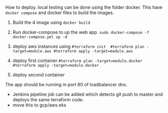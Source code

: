 How to deploy.
local testing can be done using the folder docker. This have `docker compose` and docker files to build the images. 

1) Build the 4 image using `docker build`
2) Run docker-compose to up the web app. `sudo docker-compose -f docker-compose.yml up -d`

1) deploy aws instances using 
`#terraform init 
#terraform plan -target=module.aws
#terraform apply -target=module.aws`
2) deploy first container
`#terraform plan -target=module.docker
#terraform apply -target=module.docker`
3) deploy second container

The app should be running in port 80 of loadbalancer dns.

* Jenkins pipeline job can be added which detects git push to master and deploys the same terraform code. 
* move this to gcp/aws eks
